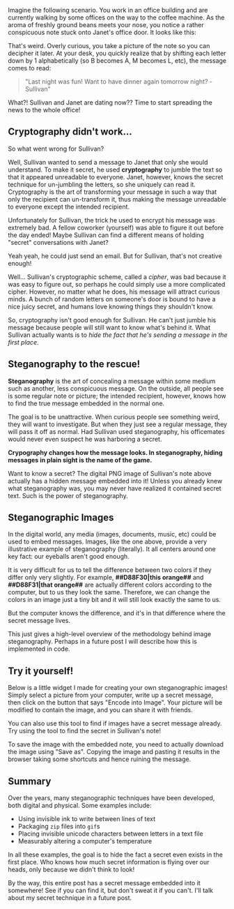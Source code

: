 Imagine the following scenario. You work in an office building and are currently walking by some offices on the way to the coffee machine. As the aroma of freshly ground beans meets your nose, you notice a rather conspicuous note stuck onto Janet's office door. It looks like this:

<figure-caption src="/assets/posts/steganography/sullivans-note.png" alt="Sullivan's Note" caption="MBTUO JHIUX BTGVO XBOUU PIBWF EJOOF SBHBJ OUPNP SSPXO JHIUT VMMJW BO" size="md"></figure-caption>

That's weird. Overly curious, you take a picture of the note so you can decipher it later. At your desk, you quickly realize that by shifting each letter down by 1 alphabetically (so B becomes A, M becomes L, etc), the message comes to read:

> "Last night was fun! Want to have dinner again tomorrow night? -Sullivan"

What?! Sullivan and Janet are dating now?? Time to start spreading the news to the whole office!

## Cryptography didn't work...

So what went wrong for Sullivan?

Well, Sullivan wanted to send a message to Janet that only she would understand. To make it secret, he used **cryptography** to jumble the text so that it appeared unreadable to everyone. Janet, however, knows the secret technique for un-jumbling the letters, so she uniquely can read it. Cryptography is the art of transforming your message in such a way that only the recipient can un-transform it, thus making the message unreadable to everyone except the intended recipient.

Unfortunately for Sullivan, the trick he used to encrypt his message was extremely bad. A fellow coworker (yourself) was able to figure it out before the day ended! Maybe Sullivan can find a different means of holding "secret" conversations with Janet?

<side-text info>
<p>Yeah yeah, he could just send an email. But for Sullivan, that's not creative enough!</p>
</side-text>

Well... Sullivan's cryptographic scheme, called a _cipher_, was bad because it was easy to figure out, so perhaps he could simply use a more complicated cipher. However, no matter what he does, his message will attract curious minds. A bunch of random letters on someone's door is bound to have a nice juicy secret, and humans love knowing things they shouldn't know.

So, cryptography isn't good enough for Sullivan. He can't just jumble his message because people will still want to know what's behind it. What Sullivan actually wants is to _hide the fact that he's sending a message in the first place_.

## Steganography to the rescue!

**Steganography** is the art of concealing a message within some medium such as another, less conspicuous message. On the outside, all people see is some regular note or picture; the intended recipient, however, knows how to find the true message embedded in the normal one.

The goal is to be unattractive. When curious people see something weird, they will want to investigate. But when they just see a regular message, they will pass it off as normal. Had Sullivan used steganography, his officemates would never even suspect he was harboring a secret.

**Crypography changes how the message looks. In steganography, hiding messages in plain sight is the name of the game.**

Want to know a secret? The digital PNG image of Sullivan's note above actually has a hidden message embedded into it! Unless you already knew what steganography was, you may never have realized it contained secret text. Such is the power of steganography.

## Steganographic Images

In the digital world, any media (images, documents, music, etc) could be used to embed messages. Images, like the one above, provide a very illustrative example of steganography (literally). It all centers around one key fact: our eyeballs aren't good enough.

It is very difficult for us to tell the difference between two colors if they differ only very slightly. For example, **##D88F30|this orange##** and **##D88F31|that orange##** are actually different colors according to the computer, but to us they look the same. Therefore, we can change the colors in an image just a tiny bit and it will still look exactly the same to us.

But the computer knows the difference, and it's in that difference where the secret message lives.

<side-text info>
<p>This just gives a high-level overview of the methodology behind image steganography. Perhaps in a future post I will describe how this is implemented in code.</p>
</side-text>

## Try it yourself!

Below is a little widget I made for creating your own steganographic images! Simply select a picture from your computer, write up a secret message, then click on the button that says "Encode into Image". Your picture will be modified to contain the image, and you can share it with friends.

You can also use this tool to find if images have a secret message already. Try using the tool to find the secret in Sullivan's note!

<image-steganographer></image-steganographer>

<side-text warning> 
<p>To save the image with the embedded note, you need to actually download the image using "Save as". Copying the image and pasting it results in the browser taking some shortcuts and hence ruining the message.</p>
</side-text>

## Summary

Over the years, many steganographic techniques have been developed, both digital and physical. Some examples include:

* Using invisible ink to write between lines of text
* Packaging `zip` files into `gif`s
* Placing invisible unicode characters between letters in a text file
* Measurably altering a computer's temperature

In all these examples, the goal is to hide the fact a secret even exists in the first place. Who knows how much secret information is flying over our heads, only because we didn't think to look!

By the way, this entire post has a secret message embedded into it somewhere! See if you can find it, but don't sweat it if you can't. I'll talk about my secret technique in a future post.
